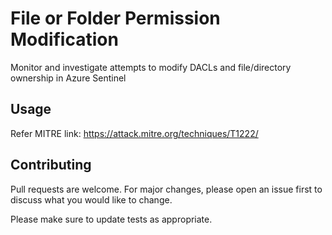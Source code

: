 # File or Folder Permission Modification

Monitor and investigate attempts to modify DACLs and file/directory ownership in Azure Sentinel

## Usage

Refer MITRE link: https://attack.mitre.org/techniques/T1222/ 

## Contributing
Pull requests are welcome. For major changes, please open an issue first to discuss what you would like to change.

Please make sure to update tests as appropriate.